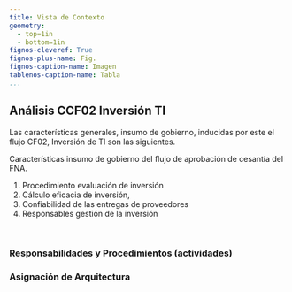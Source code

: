 ```yaml
---
title: Vista de Contexto
geometry:
  - top=1in
  - bottom=1in
fignos-cleveref: True
fignos-plus-name: Fig.
fignos-caption-name: Imagen
tablenos-caption-name: Tabla
...
```


## Análisis CCF02 Inversión TI
Las características generales, insumo de gobierno, inducidas por este el flujo CF02, Inversión de TI son las siguientes. 

Características insumo de gobierno del flujo de aprobación de cesantía del FNA.

1. Procedimiento evaluación de inversión
1. Cálculo eficacia de inversión, 
1. Confiabilidad de las entregas de proveedores
1. Responsables gestión de la inversión

<br>

### Responsabilidades y Procedimientos (actividades)

### Asignación de Arquitectura
